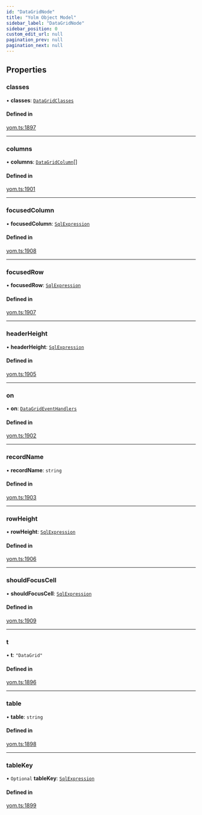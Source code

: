```yaml
---
id: "DataGridNode"
title: "Yolm Object Model"
sidebar_label: "DataGridNode"
sidebar_position: 0
custom_edit_url: null
pagination_prev: null
pagination_next: null
---
```


## Properties

### classes

• **classes**: [`DataGridClasses`](DataGridClasses.md)

#### Defined in

[yom.ts:1897](https://github.com/yolmio/boost/blob/964b449/src/yom.ts#L1897)

___

### columns

• **columns**: [`DataGridColumn`](DataGridColumn.md)[]

#### Defined in

[yom.ts:1901](https://github.com/yolmio/boost/blob/964b449/src/yom.ts#L1901)

___

### focusedColumn

• **focusedColumn**: [`SqlExpression`](../modules.md#sqlexpression)

#### Defined in

[yom.ts:1908](https://github.com/yolmio/boost/blob/964b449/src/yom.ts#L1908)

___

### focusedRow

• **focusedRow**: [`SqlExpression`](../modules.md#sqlexpression)

#### Defined in

[yom.ts:1907](https://github.com/yolmio/boost/blob/964b449/src/yom.ts#L1907)

___

### headerHeight

• **headerHeight**: [`SqlExpression`](../modules.md#sqlexpression)

#### Defined in

[yom.ts:1905](https://github.com/yolmio/boost/blob/964b449/src/yom.ts#L1905)

___

### on

• **on**: [`DataGridEventHandlers`](DataGridEventHandlers.md)

#### Defined in

[yom.ts:1902](https://github.com/yolmio/boost/blob/964b449/src/yom.ts#L1902)

___

### recordName

• **recordName**: `string`

#### Defined in

[yom.ts:1903](https://github.com/yolmio/boost/blob/964b449/src/yom.ts#L1903)

___

### rowHeight

• **rowHeight**: [`SqlExpression`](../modules.md#sqlexpression)

#### Defined in

[yom.ts:1906](https://github.com/yolmio/boost/blob/964b449/src/yom.ts#L1906)

___

### shouldFocusCell

• **shouldFocusCell**: [`SqlExpression`](../modules.md#sqlexpression)

#### Defined in

[yom.ts:1909](https://github.com/yolmio/boost/blob/964b449/src/yom.ts#L1909)

___

### t

• **t**: ``"DataGrid"``

#### Defined in

[yom.ts:1896](https://github.com/yolmio/boost/blob/964b449/src/yom.ts#L1896)

___

### table

• **table**: `string`

#### Defined in

[yom.ts:1898](https://github.com/yolmio/boost/blob/964b449/src/yom.ts#L1898)

___

### tableKey

• `Optional` **tableKey**: [`SqlExpression`](../modules.md#sqlexpression)

#### Defined in

[yom.ts:1899](https://github.com/yolmio/boost/blob/964b449/src/yom.ts#L1899)
